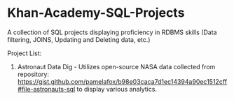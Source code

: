 # Khan-Academy-SQL-Projects
A collection of SQL projects displaying proficiency in RDBMS skills (Data filtering, JOINS, Updating and Deleting data, etc.)

Project List:

1. Astronaut Data Dig - Utilizes open-source NASA data collected from repository: https://gist.github.com/pamelafox/b98e03caca7d1ec14394a90ec1512cff#file-astronauts-sql to display various analytics.
